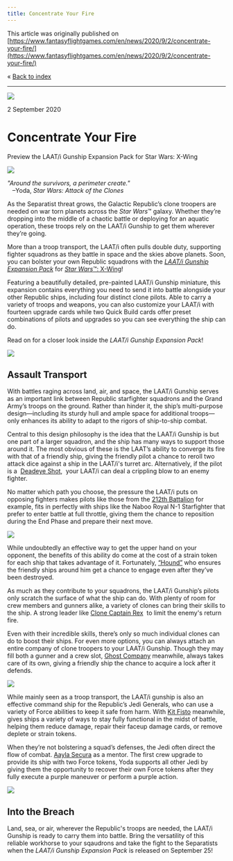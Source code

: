 ```yaml
---
title: Concentrate Your Fire
---
```


This article was originally published on [https://www.fantasyflightgames.com/en/news/2020/9/2/concentrate-your-fire/](https://www.fantasyflightgames.com/en/news/2020/9/2/concentrate-your-fire/)

&laquo; [Back to index](../index.md)

---

![](swz70_preview1.jpg)

2 September 2020

Concentrate Your Fire
=====================

Preview the LAAT/i Gunship Expansion Pack for Star Wars: X-Wing

![](swz70_box_left.png)

_"Around the survivors, a perimeter create."_  
   –Yoda, _Star Wars: Attack of the Clones_

As the Separatist threat grows, the Galactic Republic’s clone troopers are needed on war torn planets across the _Star Wars_™ galaxy. Whether they’re dropping into the middle of a chaotic battle or deploying for an aquatic operation, these troops rely on the LAAT/i Gunship to get them wherever they’re going.

More than a troop transport, the LAAT/i often pulls double duty, supporting fighter squadrons as they battle in space and the skies above planets. Soon, you can bolster your own Republic squadrons with the _[LAAT/i Gunship Expansion Pack](https://www.fantasyflightgames.com/en/products/x-wing-second-edition/products/laati-gunship-expansion-pack/)_ for [_Star Wars_™: X-Wing](https://www.fantasyflightgames.com/en/products/x-wing-second-edition/)!

Featuring a beautifully detailed, pre-painted LAAT/i Gunship miniature, this expansion contains everything you need to send it into battle alongside your other Republic ships, including four distinct clone pilots. Able to carry a variety of troops and weapons, you can also customize your LAAT/i with fourteen upgrade cards while two Quick Build cards offer preset combinations of pilots and upgrades so you can see everything the ship can do.

Read on for a closer look inside the _LAAT/i Gunship Expansion Pack_!

![](swz70_a1_ship_art.png)

Assault Transport
-----------------

With battles raging across land, air, and space, the LAAT/i Gunship serves as an important link between Republic starfighter squadrons and the Grand Army’s troops on the ground. Rather than hinder it, the ship’s multi-purpose design—including its sturdy hull and ample space for additional troops—only enhances its ability to adapt to the rigors of ship-to-ship combat.

Central to this design philosophy is the idea that the LAAT/i Gunship is but one part of a larger squadron, and the ship has many ways to support those around it. The most obvious of these is the LAAT’s ability to converge its fire with that of a friendly ship, giving the friendly pilot a chance to reroll two attack dice against a ship in the LAAT/i's turret arc. Alternatively, if the pilot is a  [Deadeye Shot,](swz70_a1_deadeye-shot_upgrade.png)  your LAAT/i can deal a crippling blow to an enemy fighter. 

No matter which path you choose, the pressure the LAAT/i puts on opposing fighters makes pilots like those from the [212th Battalion](swz70_a1_battalion-pilot_ship.png) for example, fits in perfectly with ships like the Naboo Royal N-1 Starfighter that prefer to enter battle at full throttle, giving them the chance to reposition during the End Phase and prepare their next move. 

![](swz70_a1_cardfan.png)

While undoubtedly an effective way to get the upper hand on your opponent, the benefits of this ability do come at the cost of a strain token for each ship that takes advantage of it. Fortunately, [“Hound”](swz70_a1_hound_ship.png) who ensures the friendly ships around him get a chance to engage even after they’ve been destroyed.

As much as they contribute to your squadrons, the LAAT/i Gunship’s pilots only scratch the surface of what the ship can do. With plenty of room for crew members and gunners alike, a variety of clones can bring their skills to the ship. A strong leader like [Clone Captain Rex](swz70_a1_cpt-rex_upgrade.png)  to limit the enemy's return fire.

Even with their incredible skills, there’s only so much individual clones can do to boost their ships. For even more options, you can always attach an entire company of clone troopers to your LAAT/i Gunship. Though they may fill both a gunner and a crew slot, [Ghost Company](swz70_a1_ghost-company_upgrade.png) meanwhile, always takes care of its own, giving a friendly ship the chance to acquire a lock after it defends.

![](swz70_a1_card_fan.png)

While mainly seen as a troop transport, the LAAT/i gunship is also an effective command ship for the Republic’s Jedi Generals, who can use a variety of Force abilities to keep it safe from harm. With [Kit Fisto](swz70_a1_kit-fisto_upgrade.png) meanwhile, gives ships a variety of ways to stay fully functional in the midst of battle, helping them reduce damage, repair their faceup damage cards, or remove deplete or strain tokens.  

When they’re not bolstering a squad’s defenses, the Jedi often direct the flow of combat. [Aayla Secura](swz70_a1_aayla_upgrade.png) as a mentor. The first crew upgrade to provide its ship with two Force tokens, Yoda supports all other Jedi by giving them the opportunity to recover their own Force tokens after they fully execute a purple maneuver or perform a purple action.

![](swz70_a1_art.png)

Into the Breach
---------------

Land, sea, or air, wherever the Republic's troops are needed, the LAAT/i Gunship is ready to carry them into battle. Bring the versatility of this reliable workhorse to your sqaudrons and take the fight to the Separatists when the _LAAT/i Gunship Expansion Pack_ is released on September 25!

[](http://community.fantasyflightgames.com/index.php?/forum/222-x-wing/)